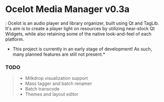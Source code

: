 # Ocelot Media Manager v0.3a

: Ocelot is an audio player and library organizer, built using Qt and TagLib.
It's aim is to create a player light on resources by utilizing near-stock Qt Widgets, while also retaining some of the native look-and-feel of each platform.

* This project is currently in an early stage of development! As such, many planned features are still not present.*

### TODO

> * Milkdrop visualization support
> * Mass tagger and batch renamer
> * Batch transcode
> * Themes and layout editor
